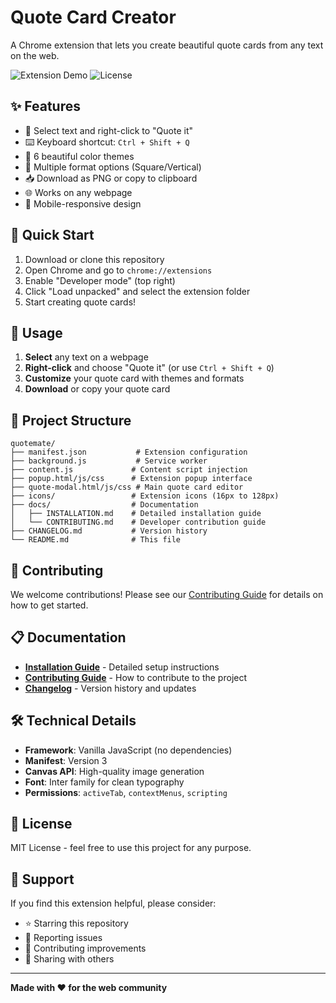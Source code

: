 # Quote Card Creator

A Chrome extension that lets you create beautiful quote cards from any text on the web.

![Extension Demo](https://img.shields.io/badge/Chrome_Extension-v1.0.0-blue?logo=googlechrome)
![License](https://img.shields.io/badge/License-MIT-green)

## ✨ Features

- 🎯 Select text and right-click to "Quote it"
- ⌨️ Keyboard shortcut: `Ctrl + Shift + Q`
- 🎨 6 beautiful color themes
- 📐 Multiple format options (Square/Vertical)
- 📥 Download as PNG or copy to clipboard
- 🌐 Works on any webpage
- 📱 Mobile-responsive design

## 🚀 Quick Start

1. Download or clone this repository
2. Open Chrome and go to `chrome://extensions`
3. Enable "Developer mode" (top right)
4. Click "Load unpacked" and select the extension folder
5. Start creating quote cards!

## 📖 Usage

1. **Select** any text on a webpage
2. **Right-click** and choose "Quote it" (or use `Ctrl + Shift + Q`)
3. **Customize** your quote card with themes and formats
4. **Download** or copy your quote card

## 📁 Project Structure

```
quotemate/
├── manifest.json           # Extension configuration
├── background.js           # Service worker
├── content.js             # Content script injection
├── popup.html/js/css      # Extension popup interface
├── quote-modal.html/js/css # Main quote card editor
├── icons/                 # Extension icons (16px to 128px)
├── docs/                  # Documentation
│   ├── INSTALLATION.md    # Detailed installation guide
│   └── CONTRIBUTING.md    # Developer contribution guide
├── CHANGELOG.md           # Version history
└── README.md              # This file
```

## 🤝 Contributing

We welcome contributions! Please see our [Contributing Guide](docs/CONTRIBUTING.md) for details on how to get started.

## 📋 Documentation

- **[Installation Guide](docs/INSTALLATION.md)** - Detailed setup instructions
- **[Contributing Guide](docs/CONTRIBUTING.md)** - How to contribute to the project
- **[Changelog](CHANGELOG.md)** - Version history and updates

## 🛠️ Technical Details

- **Framework**: Vanilla JavaScript (no dependencies)
- **Manifest**: Version 3
- **Canvas API**: High-quality image generation
- **Font**: Inter family for clean typography
- **Permissions**: `activeTab`, `contextMenus`, `scripting`

## 📄 License

MIT License - feel free to use this project for any purpose.

## 🌟 Support

If you find this extension helpful, please consider:
- ⭐ Starring this repository
- 🐛 Reporting issues
- 🔧 Contributing improvements
- 📢 Sharing with others

---

**Made with ❤️ for the web community** 